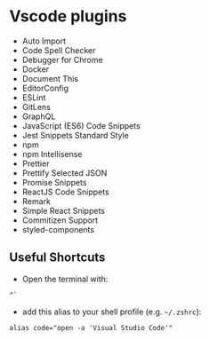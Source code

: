 # Vscode plugins

* Auto Import
* Code Spell Checker
* Debugger for Chrome
* Docker
* Document This
* EditorConfig
* ESLint
* GitLens
* GraphQL
* JavaScript (ES6) Code Snippets
* Jest Snippets Standard Style
* npm
* npm Intellisense
* Prettier
* Prettify Selected JSON
* Promise Snippets
* ReactJS Code Snippets
* Remark
* Simple React Snippets
* Commitizen Support
* styled-components

## Useful Shortcuts

* Open the terminal with:

```
^` 
```
* add this alias to your shell profile (e.g. `~/.zshrc`):

```
alias code="open -a 'Visual Studio Code'"
```
